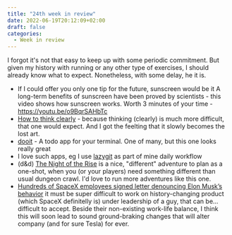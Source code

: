 ```yaml
---
title: "24th week in review"
date: 2022-06-19T20:12:09+02:00
draft: false
categories:
  - Week in review
---
```


I forgot it's not that easy to keep up with some periodic commitment. But given my history with running or any other type of exercises, I should already know what to expect. Nonetheless, with some delay, he it is.

- If I could offer you only one tip for the future, sunscreen would be it
  A long-term benefits of sunscreen have been proved by scientists - this video shows how sunscreen works. Worth 3 minutes of your time - https://youtu.be/o9BqrSAHbTc
- [How to think clearly](https://psyche.co/guides/how-to-think-clearly-to-improve-understanding-and-communication) - because thinking (clearly) is much more difficult, that one would expect. And I got the feelting that it slowly becomes the lost art.
- [dooit](https://github.com/kraanzu/dooit) - A todo app for your terminal. One of many, but this one looks really great
- I love such apps, eg I use [lazygit](https://github.com/jesseduffield/lazygit) as part of mine daily workflow
- (d&d) [The Night of the Rise](https://www.dmsguild.com/product/197033/The-Night-of-the-Rise--Adventure) is a nice, "different" adventure to plan as a one-shot, when you (or your players) need something different than usual dungeon crawl. I'd love to run more adventures like this one.
- [Hundreds of SpaceX employees signed letter denouncing Elon Musk’s behavior](https://www.theverge.com/2022/6/17/23172913/spacex-complaint-letter-firing-elon-musk) it must be super difficult to work on history-changing product (which SpaceX definitelly is) under leadership of a guy, that can be... difficult to accept. Beside their non-existing work-life balance, I think this will soon lead to sound ground-braking changes that will alter company (and for sure Tesla) for ever.

